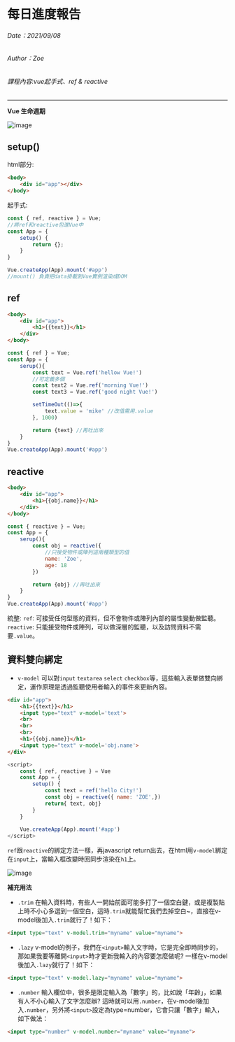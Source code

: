 # 每日進度報告

###### Date：2021/09/08

###### Author：Zoe

###### 課程內容:vue起手式、ref & reactive
---
**Vue 生命週期**

![image](https://img.onl/1qdVgO)

**setup()**
-

html部分:
```html
<body>
    <div id="app"></div>
</body>
```
起手式:
```javascript
const { ref, reactive } = Vue; 
//將ref和reactive包進Vue中
const App = {
    setup() {
        return {};
    }
}

Vue.createApp(App).mount('#app')
//mount() 負責把data掛載到Vue實例渲染成DOM
```

**ref**
-
```html
<body>
    <div id="app">
        <h1>{{text}}</h1>
    </div>
</body>
```

```javascript
const { ref } = Vue;
const App = {
    serup(){
        const text = Vue.ref('hellow Vue!') 
        //可定義多個
        const text2 = Vue.ref('morning Vue!')
        const text3 = Vue.ref('good night Vue!')

        setTimeOut(()=>{
            text.value = 'mike' //改值需用.value
        }, 1000)

        return {text} //再吐出來
    }
}
Vue.createApp(App).mount('#app')
```


**reactive**
-
```html
<body>
    <div id="app">
        <h1>{{obj.name}}</h1>
    </div>
</body>
```

```javascript
const { reactive } = Vue;
const App = {
    serup(){
        const obj = reactive({ 
            //只接受物件或陣列這兩種類型的值
            name: 'Zoe',
            age: 18
        })

        return {obj} //再吐出來
    }
}
Vue.createApp(App).mount('#app')
```

統整:
`ref`: 可接受任何型態的資料，但不會物件或陣列內部的屬性變動做監聽。
`reactive`: 只能接受物件或陣列，可以做深層的監聽，以及訪問資料不需要`.value`。

**資料雙向綁定**
-

- `v-model`
可以對`input` `textarea` `select` `checkbox`等，這些輸入表單做雙向綁定，運作原理是透過監聽使用者輸入的事件來更新內容。

```html
<div id="app">
    <h1>{{text}}</h1>
    <input type="text" v-model='text'>
    <br>
    <br>
    <br>
    <h1>{{obj.name}}</h1>
    <input type="text" v-model='obj.name'>
</div>
```

```javascript
<script>
    const { ref, reactive } = Vue
    const App = {
        setup() {
            const text = ref('hello City!')
            const obj = reactive({ name: 'ZOE',})
            return{ text, obj}
        }
    }
    
    Vue.createApp(App).mount('#app')
</script>
```
`ref`跟`reactive`的綁定方法一樣，再javascript return出去，在html用`v-model`綁定在`input`上，當輸入框改變時回同步渲染在`h1`上。

![image](https://img.onl/2BaC9)

**補充用法**
- `.trim`
在輸入資料時，有些人一開始前面可能多打了一個空白鍵，或是複製貼上時不小心多選到一個空白，這時`.trim`就能幫忙我們去掉空白~，直接在v-model後加入`.trim`就行了！如下：
```html
<input type="text" v-model.trim="myname" value="myname">
```

- `.lazy`
v-model的例子，我們在`<input>`輸入文字時，它是完全即時同步的，那如果我要等離開`<input>`時才更新我輸入的內容要怎麼做呢?
一樣在v-model後加入`.lazy`就行了！如下：
```html
<input type="text" v-model.lazy="myname" value="myname">
```

- `.number`
輸入欄位中，很多是限定輸入為「數字」的，比如說「年齡」，如果有人不小心輸入了文字怎麼辦?
這時就可以用`.number`，在v-model後加入`.number`，另外將`<input>`設定為type=number，它會只讓「數字」輸入，如下做法：
```html
<input type="number" v-model.number="myname" value="myname">
```